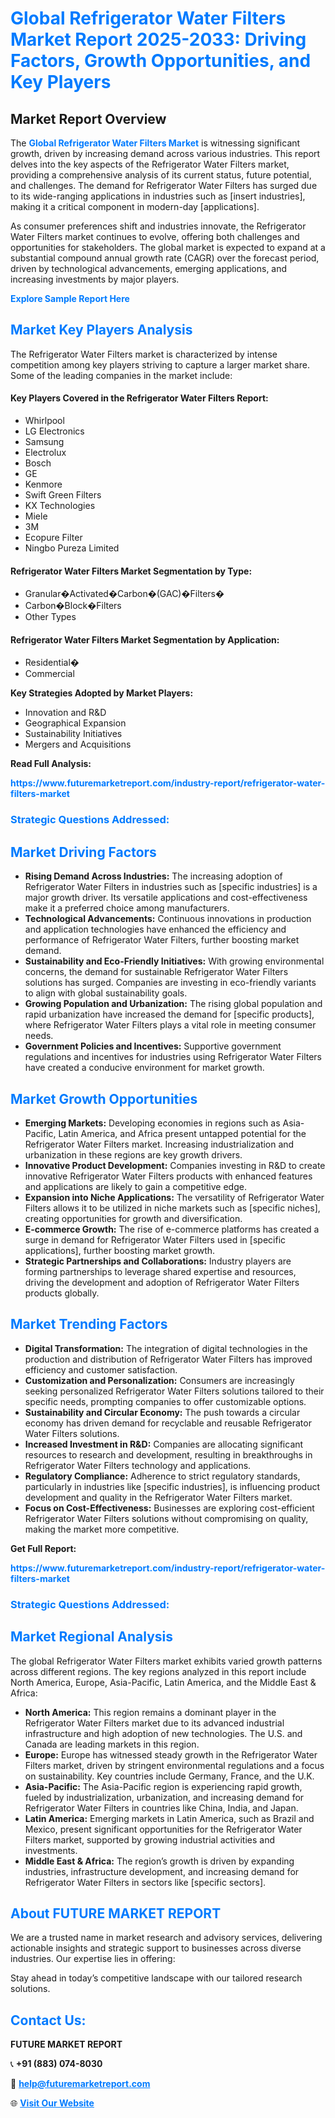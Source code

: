 <h1 style="color: #007BFF;">Global Refrigerator Water Filters Market Report 2025-2033: Driving Factors, Growth Opportunities, and Key Players</h1>

<section id="overview">
<h2>Market Report Overview</h2>
<p>The <a href="https://www.futuremarketreport.com/industry-report/refrigerator-water-filters-market" style="color: #007BFF; text-decoration: none;"><strong>Global Refrigerator Water Filters Market</strong></a> is witnessing significant growth, driven by increasing demand across various industries. This report delves into the key aspects of the Refrigerator Water Filters market, providing a comprehensive analysis of its current status, future potential, and challenges. The demand for Refrigerator Water Filters has surged due to its wide-ranging applications in industries such as [insert industries], making it a critical component in modern-day [applications].</p>
<p>As consumer preferences shift and industries innovate, the Refrigerator Water Filters market continues to evolve, offering both challenges and opportunities for stakeholders. The global market is expected to expand at a substantial compound annual growth rate (CAGR) over the forecast period, driven by technological advancements, emerging applications, and increasing investments by major players.</p>
</section>

<section id="overview">
<p><a href="https://www.futuremarketreport.com/request-sample/reportId=106026" style="color: #007BFF; text-decoration: none;"><strong>Explore Sample Report Here</strong></a></p>
</section>

<section id="key-players">
<h2 style="color: #007BFF;">Market Key Players Analysis</h2>
<p>The Refrigerator Water Filters market is characterized by intense competition among key players striving to capture a larger market share. Some of the leading companies in the market include:</p>
<h4>Key Players Covered in the Refrigerator Water Filters Report:</h4>
<ul><li>Whirlpool</li><li>LG Electronics</li><li>Samsung</li><li>Electrolux</li><li>Bosch</li><li>GE</li><li>Kenmore</li><li>Swift Green Filters</li><li>KX Technologies</li><li>Miele</li><li>3M</li><li>Ecopure Filter</li><li>Ningbo Pureza Limited</li></ul>
<h4>Refrigerator Water Filters Market Segmentation by Type:</h4>
<ul><li>Granular�Activated�Carbon�(GAC)�Filters�</li><li>Carbon�Block�Filters</li><li>Other Types</li></ul>

<h4>Refrigerator Water Filters Market Segmentation by Application:</h4>
<ul><li>Residential�</li><li>Commercial</li></ul>
<p><strong>Key Strategies Adopted by Market Players:</strong></p>
<ul>
<li>Innovation and R&D</li>
<li>Geographical Expansion</li>
<li>Sustainability Initiatives</li>
<li>Mergers and Acquisitions</li>
</ul>
</section>

<section>
<p><strong>Read Full Analysis: </strong></p><a href="https://www.futuremarketreport.com/industry-report/refrigerator-water-filters-market" style="color: #007BFF; text-decoration: none;"><strong>https://www.futuremarketreport.com/industry-report/refrigerator-water-filters-market</strong></a>
<h3 style="color: #007BFF;">Strategic Questions Addressed:</h3>
</section>

<section id="driving-factors">
<h2 style="color: #007BFF;">Market Driving Factors</h2>
<ul>
<li><strong>Rising Demand Across Industries:</strong> The increasing adoption of Refrigerator Water Filters in industries such as [specific industries] is a major growth driver. Its versatile applications and cost-effectiveness make it a preferred choice among manufacturers.</li>
<li><strong>Technological Advancements:</strong> Continuous innovations in production and application technologies have enhanced the efficiency and performance of Refrigerator Water Filters, further boosting market demand.</li>
<li><strong>Sustainability and Eco-Friendly Initiatives:</strong> With growing environmental concerns, the demand for sustainable Refrigerator Water Filters solutions has surged. Companies are investing in eco-friendly variants to align with global sustainability goals.</li>
<li><strong>Growing Population and Urbanization:</strong> The rising global population and rapid urbanization have increased the demand for [specific products], where Refrigerator Water Filters plays a vital role in meeting consumer needs.</li>
<li><strong>Government Policies and Incentives:</strong> Supportive government regulations and incentives for industries using Refrigerator Water Filters have created a conducive environment for market growth.</li>
</ul>
</section>

<section id="growth-opportunities">
<h2 style="color: #007BFF;">Market Growth Opportunities</h2>
<ul>
<li><strong>Emerging Markets:</strong> Developing economies in regions such as Asia-Pacific, Latin America, and Africa present untapped potential for the Refrigerator Water Filters market. Increasing industrialization and urbanization in these regions are key growth drivers.</li>
<li><strong>Innovative Product Development:</strong> Companies investing in R&D to create innovative Refrigerator Water Filters products with enhanced features and applications are likely to gain a competitive edge.</li>
<li><strong>Expansion into Niche Applications:</strong> The versatility of Refrigerator Water Filters allows it to be utilized in niche markets such as [specific niches], creating opportunities for growth and diversification.</li>
<li><strong>E-commerce Growth:</strong> The rise of e-commerce platforms has created a surge in demand for Refrigerator Water Filters used in [specific applications], further boosting market growth.</li>
<li><strong>Strategic Partnerships and Collaborations:</strong> Industry players are forming partnerships to leverage shared expertise and resources, driving the development and adoption of Refrigerator Water Filters products globally.</li>
</ul>
</section>

<section id="trending-factors">
<h2 style="color: #007BFF;">Market Trending Factors</h2>
<ul>
<li><strong>Digital Transformation:</strong> The integration of digital technologies in the production and distribution of Refrigerator Water Filters has improved efficiency and customer satisfaction.</li>
<li><strong>Customization and Personalization:</strong> Consumers are increasingly seeking personalized Refrigerator Water Filters solutions tailored to their specific needs, prompting companies to offer customizable options.</li>
<li><strong>Sustainability and Circular Economy:</strong> The push towards a circular economy has driven demand for recyclable and reusable Refrigerator Water Filters solutions.</li>
<li><strong>Increased Investment in R&D:</strong> Companies are allocating significant resources to research and development, resulting in breakthroughs in Refrigerator Water Filters technology and applications.</li>
<li><strong>Regulatory Compliance:</strong> Adherence to strict regulatory standards, particularly in industries like [specific industries], is influencing product development and quality in the Refrigerator Water Filters market.</li>
<li><strong>Focus on Cost-Effectiveness:</strong> Businesses are exploring cost-efficient Refrigerator Water Filters solutions without compromising on quality, making the market more competitive.</li>
</ul>
</section>

<section>
<p><strong>Get Full Report: </strong></p><a href="https://www.futuremarketreport.com/industry-report/refrigerator-water-filters-market" style="color: #007BFF; text-decoration: none;"><strong>https://www.futuremarketreport.com/industry-report/refrigerator-water-filters-market</strong></a>
<h3 style="color: #007BFF;">Strategic Questions Addressed:</h3>
</section>


<section id="regional-analysis">
<h2 style="color: #007BFF;">Market Regional Analysis</h2>
<p>The global Refrigerator Water Filters market exhibits varied growth patterns across different regions. The key regions analyzed in this report include North America, Europe, Asia-Pacific, Latin America, and the Middle East & Africa:</p>
<ul>
<li><strong>North America:</strong> This region remains a dominant player in the Refrigerator Water Filters market due to its advanced industrial infrastructure and high adoption of new technologies. The U.S. and Canada are leading markets in this region.</li>
<li><strong>Europe:</strong> Europe has witnessed steady growth in the Refrigerator Water Filters market, driven by stringent environmental regulations and a focus on sustainability. Key countries include Germany, France, and the U.K.</li>
<li><strong>Asia-Pacific:</strong> The Asia-Pacific region is experiencing rapid growth, fueled by industrialization, urbanization, and increasing demand for Refrigerator Water Filters in countries like China, India, and Japan.</li>
<li><strong>Latin America:</strong> Emerging markets in Latin America, such as Brazil and Mexico, present significant opportunities for the Refrigerator Water Filters market, supported by growing industrial activities and investments.</li>
<li><strong>Middle East & Africa:</strong> The region’s growth is driven by expanding industries, infrastructure development, and increasing demand for Refrigerator Water Filters in sectors like [specific sectors].</li>
</ul>
</section>

<footer>
<h2 style="color: #007BFF;">About FUTURE MARKET REPORT</h2>
<p>We are a trusted name in market research and advisory services, delivering actionable insights and strategic support to businesses across diverse industries. Our expertise lies in offering:</p>

<p>Stay ahead in today’s competitive landscape with our tailored research solutions.</p>

<h2 style="color: #007BFF;">Contact Us:</h2>
<p><strong>FUTURE MARKET REPORT</strong></p>
<p>📞 <strong>+91 (883) 074-8030</strong></p>
<p>📧 <strong><a href="mailto:help@futuremarketreport.com" style="color: #007BFF;">help@futuremarketreport.com</a></strong></p>
<p>🌐 <strong><a href="https://www.futuremarketreport.com/" style="color: #007BFF;">Visit Our Website</a></strong></p>
</footer>